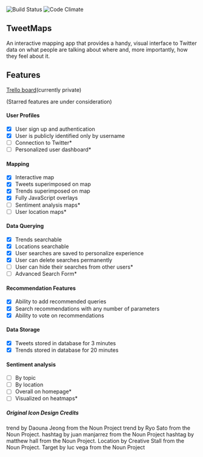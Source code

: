 ![Build Status](https://codeship.com/projects/c042def0-4cf7-0133-5535-566112b803ab/status?branch=master)
![Code Climate](https://codeclimate.com/github/nathanielltaylor/trend-map.png)

## TweetMaps

An interactive mapping app that provides a handy, visual interface to Twitter data on what people are talking about where and, more importantly, how they feel about it.

## Features

[Trello board](https://trello.com/b/PmEn0OA2/trend-map)(currently private)

(Starred features are under consideration)

#### User Profiles
- [X] User sign up and authentication
- [X] User is publicly identified only by username
- [ ] Connection to Twitter*
- [ ] Personalized user dashboard*

#### Mapping
- [X] Interactive map
- [X] Tweets superimposed on map
- [X] Trends superimposed on map
- [X] Fully JavaScript overlays
- [ ] Sentiment analysis maps*
- [ ] User location maps*

#### Data Querying
- [X] Trends searchable
- [X] Locations searchable
- [X] User searches are saved to personalize experience
- [X] User can delete searches permanently
- [ ] User can hide their searches from other users*
- [ ] Advanced Search Form*

#### Recommendation Features
- [X] Ability to add recommended queries
- [X] Search recommendations with any number of parameters
- [X] Ability to vote on recommendations

#### Data Storage
- [X] Tweets stored in database for 3 minutes
- [X] Trends stored in database for 20 minutes

#### Sentiment analysis
- [ ] By topic
- [ ] By location
- [ ] Overall on homepage*
- [ ] Visualized on heatmaps*

##### Original Icon Design Credits
trend by Daouna Jeong from the Noun Project
trend by Ryo Sato from the Noun Project. hashtag by juan manjarrez from the Noun Project
hashtag by matthew hall from the Noun Project. Location by Creative Stall from the Noun Project.
Target by luc vega from the Noun Project
